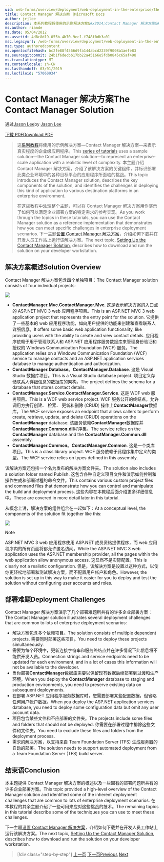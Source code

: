 ```yaml
---
uid: web-forms/overview/deployment/web-deployment-in-the-enterprise/the-contact-manager-solution
title: Contact Manager 解决方案 |Microsoft Docs
author: jrjlee
description: 本系列教程将使用的示例解决方案&#x2014;Contact Manager 解决方案&#x2014;来表示具有真实的更深层的企业级应用程序...
ms.author: riande
ms.date: 05/04/2012
ms.assetid: 4d8c8d19-055b-4b70-9ee1-f748f0db3a01
msc.legacyurl: /web-forms/overview/deployment/web-deployment-in-the-enterprise/the-contact-manager-solution
msc.type: authoredcontent
ms.openlocfilehash: bc2fe88f4566d9fa144abcd2239f9008a1aefe83
ms.sourcegitcommit: 24b1f6decbb17bb22a45166e5fdb0845c65af498
ms.translationtype: MT
ms.contentlocale: zh-CN
ms.lasthandoff: 03/01/2019
ms.locfileid: "57060934"
---
```

<a name="the-contact-manager-solution"></a><span data-ttu-id="53821-103">Contact Manager 解决方案</span><span class="sxs-lookup"><span data-stu-id="53821-103">The Contact Manager Solution</span></span>
====================
<span data-ttu-id="53821-104">通过[Jason Lee](https://github.com/jrjlee)</span><span class="sxs-lookup"><span data-stu-id="53821-104">by [Jason Lee](https://github.com/jrjlee)</span></span>

[<span data-ttu-id="53821-105">下载 PDF</span><span class="sxs-lookup"><span data-stu-id="53821-105">Download PDF</span></span>](https://msdnshared.blob.core.windows.net/media/MSDNBlogsFS/prod.evol.blogs.msdn.com/CommunityServer.Blogs.Components.WeblogFiles/00/00/00/63/56/8130.DeployingWebAppsInEnterpriseScenarios.pdf)

> <span data-ttu-id="53821-106">这[系列教程](web-deployment-in-the-enterprise.md)将使用的示例解决方案&#x2014;Contact Manager 解决方案&#x2014;来表示真实程度的企业级应用程序。</span><span class="sxs-lookup"><span data-stu-id="53821-106">This [series of tutorials](web-deployment-in-the-enterprise.md) uses a sample solution&#x2014;the Contact Manager solution&#x2014;to represent an enterprise-scale application with a realistic level of complexity.</span></span> <span data-ttu-id="53821-107">本主题介绍 Contact Manager 解决方案，介绍了该解决方案的关键组件，并标识部署此类企业环境中的各种目标平台的应用程序所面临的挑战。</span><span class="sxs-lookup"><span data-stu-id="53821-107">This topic introduces the Contact Manager solution, describes the key components of the solution, and identifies the challenges in deploying this kind of application to various destination platforms in an enterprise environment.</span></span>
> 
> <span data-ttu-id="53821-108">在这些教程中处理整个主题，可以将 Contact Manager 解决方案用作演示了如何可以满足企业部署方案的特定需求的参考实现。</span><span class="sxs-lookup"><span data-stu-id="53821-108">As you work through the topics in these tutorials, you can use the Contact Manager solution as a reference implementation that demonstrates how you can meet specific challenges in enterprise deployment scenarios.</span></span> <span data-ttu-id="53821-109">下一主题[设置 Contact Manager 解决方案](setting-up-the-contact-manager-solution.md)，介绍如何下载并在开发人员工作站上运行该解决方案。</span><span class="sxs-lookup"><span data-stu-id="53821-109">The next topic, [Setting Up the Contact Manager Solution](setting-up-the-contact-manager-solution.md), describes how to download and run the solution on your developer workstation.</span></span>


## <a name="solution-overview"></a><span data-ttu-id="53821-110">解决方案概述</span><span class="sxs-lookup"><span data-stu-id="53821-110">Solution Overview</span></span>

<span data-ttu-id="53821-111">Contact Manager 解决方案包含四个单独项目：</span><span class="sxs-lookup"><span data-stu-id="53821-111">The Contact Manager solution consists of four individual projects:</span></span>

![](the-contact-manager-solution/_static/image1.png)

- <span data-ttu-id="53821-112">**ContactManager.Mvc**.</span><span class="sxs-lookup"><span data-stu-id="53821-112">**ContactManager.Mvc**.</span></span> <span data-ttu-id="53821-113">这是表示解决方案的入口点的 ASP.NET MVC 3 web 应用程序项目。</span><span class="sxs-lookup"><span data-stu-id="53821-113">This is an ASP.NET MVC 3 web application project that represents the entry point for the solution.</span></span> <span data-ttu-id="53821-114">它提供了一些基本的 web 应用程序功能，如向用户提供的功能来创建和查看联系人详细信息。</span><span class="sxs-lookup"><span data-stu-id="53821-114">It offers some basic web application functionality, like providing users with the ability to create and view contact details.</span></span> <span data-ttu-id="53821-115">应用程序依赖于用于管理联系人和 ASP.NET 应用程序服务数据库来管理身份验证和授权的 Windows Communication Foundation (WCF) 服务。</span><span class="sxs-lookup"><span data-stu-id="53821-115">The application relies on a Windows Communication Foundation (WCF) service to manage contacts and an ASP.NET application services database to manage authentication and authorization.</span></span>
- <span data-ttu-id="53821-116">**ContactManager.Database**。</span><span class="sxs-lookup"><span data-stu-id="53821-116">**ContactManager.Database**.</span></span> <span data-ttu-id="53821-117">这是 Visual Studio 数据库项目。</span><span class="sxs-lookup"><span data-stu-id="53821-117">This is a Visual Studio database project.</span></span> <span data-ttu-id="53821-118">项目定义存储联系人详细信息的数据库的架构。</span><span class="sxs-lookup"><span data-stu-id="53821-118">The project defines the schema for a database that stores contact details.</span></span>
- <span data-ttu-id="53821-119">**ContactManager.Service**.</span><span class="sxs-lookup"><span data-stu-id="53821-119">**ContactManager.Service**.</span></span> <span data-ttu-id="53821-120">这是 WCF web 服务项目。</span><span class="sxs-lookup"><span data-stu-id="53821-120">This is a WCF web service project.</span></span> <span data-ttu-id="53821-121">WCF 服务公开的终结点，允许调用方执行创建、 检索、 更新和删除 (CRUD) 操作上**ContactManager**数据库。</span><span class="sxs-lookup"><span data-stu-id="53821-121">The WCF service exposes an endpoint that allows callers to perform create, retrieve, update, and delete (CRUD) operations on the **ContactManager** database.</span></span> <span data-ttu-id="53821-122">该服务依赖**ContactManager**数据库并**ContactManager.Common.dll**程序集。</span><span class="sxs-lookup"><span data-stu-id="53821-122">The service relies on the **ContactManager** database and the **ContactManager.Common.dll** assembly.</span></span>
- <span data-ttu-id="53821-123">**ContactManager.Common**。</span><span class="sxs-lookup"><span data-stu-id="53821-123">**ContactManager.Common**.</span></span> <span data-ttu-id="53821-124">这是一个类库项目。</span><span class="sxs-lookup"><span data-stu-id="53821-124">This is a class library project.</span></span> <span data-ttu-id="53821-125">WCF 服务依赖于此程序集中定义的类型。</span><span class="sxs-lookup"><span data-stu-id="53821-125">The WCF service relies on types defined in this assembly.</span></span>

<span data-ttu-id="53821-126">该解决方案还包括一个名为发布的解决方案文件夹。</span><span class="sxs-lookup"><span data-stu-id="53821-126">The solution also includes a solution folder named Publish.</span></span> <span data-ttu-id="53821-127">这包含各种自定义项目文件和演示如何控制和操作生成和部署过程的命令文件。</span><span class="sxs-lookup"><span data-stu-id="53821-127">This contains various custom project files and command files that demonstrate how you can control and manipulate the build and deployment process.</span></span> <span data-ttu-id="53821-128">这些内容在本教程后面介绍更多详细信息中。</span><span class="sxs-lookup"><span data-stu-id="53821-128">These are covered in more detail later in this tutorial.</span></span>

<span data-ttu-id="53821-129">从概念上讲，解决方案的组件组合在一起如下：</span><span class="sxs-lookup"><span data-stu-id="53821-129">At a conceptual level, the components of the solution fit together like this:</span></span>

![](the-contact-manager-solution/_static/image2.png)

> [!NOTE]
> <span data-ttu-id="53821-130">ASP.NET MVC 3 web 应用程序使用 ASP.NET 成员资格提供程序，而 web 应用程序内的所有页面将都允许匿名访问。</span><span class="sxs-lookup"><span data-stu-id="53821-130">While the ASP.NET MVC 3 web application uses the ASP.NET membership provider, all the pages within the web application allow anonymous access.</span></span> <span data-ttu-id="53821-131">这显然不是实际配置。</span><span class="sxs-lookup"><span data-stu-id="53821-131">This is clearly not a realistic configuration.</span></span> <span data-ttu-id="53821-132">但是，该解决方案是设置以这种方式，以使你更轻松地部署和测试解决方案，而不配置用户帐户和角色。</span><span class="sxs-lookup"><span data-stu-id="53821-132">However, the solution is set up in this way to make it easier for you to deploy and test the solution without configuring user accounts and roles.</span></span>


## <a name="deployment-challenges"></a><span data-ttu-id="53821-133">部署难题</span><span class="sxs-lookup"><span data-stu-id="53821-133">Deployment Challenges</span></span>

<span data-ttu-id="53821-134">Contact Manager 解决方案演示了几个部署难题所共有的许多企业部署方案：</span><span class="sxs-lookup"><span data-stu-id="53821-134">The Contact Manager solution illustrates several deployment challenges that are common to lots of enterprise deployment scenarios:</span></span>

- <span data-ttu-id="53821-135">解决方案包含多个依赖项目。</span><span class="sxs-lookup"><span data-stu-id="53821-135">The solution consists of multiple dependent projects.</span></span> <span data-ttu-id="53821-136">需要同时部署这些项目。</span><span class="sxs-lookup"><span data-stu-id="53821-136">You need to deploy these projects simultaneously.</span></span>
- <span data-ttu-id="53821-137">需要为每个环境中，更新连接字符串和服务终结点并在许多情况下此信息将不能供开发人员。</span><span class="sxs-lookup"><span data-stu-id="53821-137">Connection strings and service endpoints need to be updated for each environment, and in a lot of cases this information will not be available to the developer.</span></span>
- <span data-ttu-id="53821-138">当你部署**ContactManager**数据库需要以保留现有数据后续部署到过渡和生产环境。</span><span class="sxs-lookup"><span data-stu-id="53821-138">When you deploy the **ContactManager** database to staging and production environments, you need to preserve existing data on subsequent deployments.</span></span>
- <span data-ttu-id="53821-139">在部署 ASP.NET 应用程序服务数据库时，您需要部署某些配置数据，但省略任何用户帐户数据。</span><span class="sxs-lookup"><span data-stu-id="53821-139">When you deploy the ASP.NET application services database, you need to deploy some configuration data but omit any user account data.</span></span>
- <span data-ttu-id="53821-140">项目包含某些文件和不应部署的文件夹。</span><span class="sxs-lookup"><span data-stu-id="53821-140">The projects include some files and folders that should not be deployed.</span></span> <span data-ttu-id="53821-141">你需要在部署过程中排除这些文件和文件夹。</span><span class="sxs-lookup"><span data-stu-id="53821-141">You need to exclude these files and folders from the deployment process.</span></span>
- <span data-ttu-id="53821-142">需求的解决方案，以支持来自 Team Foundation Server (TFS) 生成服务器的自动的部署。</span><span class="sxs-lookup"><span data-stu-id="53821-142">The solution needs to support automated deployment from a Team Foundation Server (TFS) build server.</span></span>

## <a name="conclusion"></a><span data-ttu-id="53821-143">结束语</span><span class="sxs-lookup"><span data-stu-id="53821-143">Conclusion</span></span>

<span data-ttu-id="53821-144">本主题提供 Contact Manager 解决方案的概述以及一些固有的部署问题所共有的许多企业部署方案。</span><span class="sxs-lookup"><span data-stu-id="53821-144">This topic provided a high-level overview of the Contact Manager solution and identified some of the inherent deployment challenges that are common to lots of enterprise deployment scenarios.</span></span> <span data-ttu-id="53821-145">在本教程的其余主题介绍了一些可用来应对这些挑战的技术。</span><span class="sxs-lookup"><span data-stu-id="53821-145">The remaining topics in this tutorial describe some of the techniques you can use to meet these challenges.</span></span>

<span data-ttu-id="53821-146">下一主题[设置 Contact Manager 解决方案](setting-up-the-contact-manager-solution.md)，介绍如何下载并在开发人员工作站上运行该解决方案。</span><span class="sxs-lookup"><span data-stu-id="53821-146">The next topic, [Setting Up the Contact Manager Solution](setting-up-the-contact-manager-solution.md), describes how to download and run the solution on your developer workstation.</span></span>

> [!div class="step-by-step"]
> <span data-ttu-id="53821-147">[上一页](web-deployment-in-the-enterprise.md)
> [下一页](setting-up-the-contact-manager-solution.md)</span><span class="sxs-lookup"><span data-stu-id="53821-147">[Previous](web-deployment-in-the-enterprise.md)
[Next](setting-up-the-contact-manager-solution.md)</span></span>
